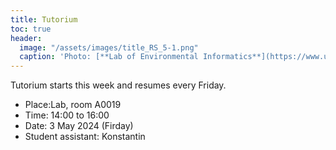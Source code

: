 ```yaml
---
title: Tutorium
toc: true
header:
  image: "/assets/images/title_RS_5-1.png"
  caption: 'Photo: [**Lab of Environmental Informatics**](https://www.uni-marburg.de/en/fb19/disciplines/physisch/environmentalinformatics){:target="_blank"}'
---
```

<!--more-->

Tutorium starts this week and resumes every Friday.
* Place:Lab, room A0019
* Time: 14:00 to 16:00
* Date: 3 May 2024 (Firday)
* Student assistant: Konstantin




